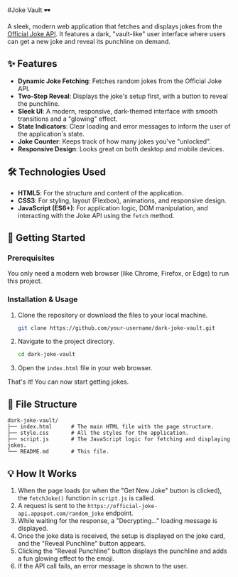 #Joke Vault 🕶️

A sleek, modern web application that fetches and displays jokes from the [Official Joke API](https://github.com/15Dkatz/official_joke_api). It features a dark, "vault-like" user interface where users can get a new joke and reveal its punchline on demand.


## ✨ Features

*   **Dynamic Joke Fetching**: Fetches random jokes from the Official Joke API.
*   **Two-Step Reveal**: Displays the joke's setup first, with a button to reveal the punchline.
*   **Sleek UI**: A modern, responsive, dark-themed interface with smooth transitions and a "glowing" effect.
*   **State Indicators**: Clear loading and error messages to inform the user of the application's state.
*   **Joke Counter**: Keeps track of how many jokes you've "unlocked".
*   **Responsive Design**: Looks great on both desktop and mobile devices.

## 🛠️ Technologies Used

*   **HTML5**: For the structure and content of the application.
*   **CSS3**: For styling, layout (Flexbox), animations, and responsive design.
*   **JavaScript (ES6+)**: For application logic, DOM manipulation, and interacting with the Joke API using the `fetch` method.

## 🚀 Getting Started

### Prerequisites

You only need a modern web browser (like Chrome, Firefox, or Edge) to run this project.

### Installation & Usage

1.  Clone the repository or download the files to your local machine.
    ```sh
    git clone https://github.com/your-username/dark-joke-vault.git
    ```
2.  Navigate to the project directory.
    ```sh
    cd dark-joke-vault
    ```
3.  Open the `index.html` file in your web browser.

That's it! You can now start getting jokes.

## 📂 File Structure

```
dark-joke-vault/
├── index.html      # The main HTML file with the page structure.
├── style.css       # All the styles for the application.
├── script.js       # The JavaScript logic for fetching and displaying jokes.
└── README.md       # This file.
```

## 💡 How It Works

1.  When the page loads (or when the "Get New Joke" button is clicked), the `fetchJoke()` function in `script.js` is called.
2.  A request is sent to the `https://official-joke-api.appspot.com/random_joke` endpoint.
3.  While waiting for the response, a "Decrypting..." loading message is displayed.
4.  Once the joke data is received, the setup is displayed on the joke card, and the "Reveal Punchline" button appears.
5.  Clicking the "Reveal Punchline" button displays the punchline and adds a fun glowing effect to the emoji.
6.  If the API call fails, an error message is shown to the user.



